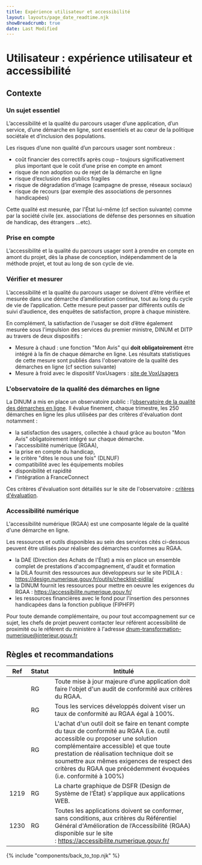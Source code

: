 ```yaml
---
title: Expérience utilisateur et accessibilité
layout: layouts/page_date_readtime.njk
showBreadcrumb: true
date: Last Modified
---
```




# Utilisateur : expérience utilisateur et accessibilité

  
## Contexte  
  
### Un sujet essentiel
L’accessibilité et la qualité du parcours usager d’une application, d’un service, d’une démarche en ligne, sont essentiels et au cœur de la politique sociétale et d’inclusion des populations.

Les risques d’une non qualité d’un parcours usager sont nombreux :
- coût financier des correctifs après coup – toujours significativement plus important que le coût d’une prise en compte en amont
- risque de non adoption ou de rejet de la démarche en ligne
- risque d’exclusion des publics fragiles
- risque de dégradation d’image (campagne de presse, réseaux sociaux)
- risque de recours (par exemple des associations de personnes handicapées)

Cette qualité est mesurée, par l'État lui-même (cf section suivante) comme par la société civile (ex.  associations de défense des personnes en situation de handicap, des étrangers ...etc).

### Prise en compte
L’accessibilité et la qualité du parcours usager sont à prendre en compte en amont du projet, dès la phase de conception, indépendamment de la méthode projet,  et tout au long de son cycle de vie. 


### Vérifier et mesurer

L’accessibilité et la qualité du parcours usager se doivent d’être vérifiée et mesurée dans une démarche d’amélioration continue, tout au long du cycle de vie de l’application. Cette mesure peut passer par différents outils de suivi d’audience, des enquêtes de satisfaction, propre à chaque ministère.

En complément, la satisfaction de l'usager se doit d’être  également mesurée sous l'impulsion des services du premier ministre, DINUM et DITP au travers de deux dispositifs :
- Mesure à chaud : une fonction "Mon Avis" qui **doit obligatoirement** être intégré à la fin de chaque démarche en ligne. Les résultats statistiques de cette mesure sont publiés dans l'observatoire de la qualité des démarches en ligne (cf section suivante)
- Mesure à froid avec le dispositif VoxUsagers : [site de VoxUsagers](https://www.plus.transformation.gouv.fr/experience/step_1)

### L'observatoire de la qualité des démarches en ligne

La DINUM a mis en place un observatoire public : l’[observatoire de la qualité des démarches en ligne](https://observatoire.numerique.gouv.fr/). Il évalue finement, chaque trimestre, les 250 démarches en ligne les plus utilisées par des critères d'évaluation dont notamment :

- la satisfaction des usagers, collectée à chaud grâce au bouton "Mon Avis" obligatoirement intégré sur chaque démarche.
- l'accessibilité numérique (RGAA),
- la prise en compte du handicap,
- le critère "dites le nous une fois" (DLNUF)
- compatibilité avec les équipements mobiles
- disponibilité et rapidité
- l'intégration à FranceConnect

Ces critères d'évaluation sont détaillés sur le site de l'observatoire : [critères d'évaluation](https://observatoire.numerique.gouv.fr/Aide/Observatoire).


### Accessibilité numérique

L'accessibilité numérique (RGAA) est une composante légale de la qualité d'une démarche en ligne. 

Les ressources et outils disponibles au sein des services cités ci-dessous peuvent être utilisés pour réaliser des démarches conformes au RGAA.	

- la DAE (Direction des Achats de l'État) a mis en place un ensemble complet de prestations d'accompagnement, d'audit et formation
- la DILA fournit des ressources aux développeurs sur le site PIDILA : <https://design.numerique.gouv.fr/outils/checklist-pidila/>
- la DINUM fournit les ressources pour mettre en oeuvre les exigences du RGAA : <https://accessibilite.numerique.gouv.fr/>
- les ressources financières avec le fond pour l'insertion des personnes handicapées dans la fonction publique (FIPHFP)

Pour toute demande complémentaire, ou pour tout accompagnement sur ce  sujet, les chefs de projet peuvent contacter leur référent accessibilité  de proximité ou le référent du ministère à l'adresse <dnum-transformation-numerique@interieur.gouv.fr>


## Règles et recommandations  

| Ref | Statut | Intitulé |
|-----|--------|----------|
||RG|Toute mise à jour majeure d’une application doit faire l'objet d'un audit de conformité  aux critères du RGAA. |
||RG|Tous les services développés doivent viser un taux de  conformité au RGAA égal à 100%.|
||RG|L'achat d'un outil doit se faire en tenant compte du taux de conformité  au RGAA (i.e. outil accessible ou proposer une solution complémentaire  accessible) et que toute prestation de réalisation technique doit se  soumettre aux mêmes exigences de respect des critères du RGAA que  précédemment évoquées (i.e. conformité à 100%)|
|1219|RG|La charte graphique de DSFR (Design de Système de l’État) s'applique aux applications WEB.|
|1230|RG|Toutes les applications doivent se conformer, sans conditions, aux critères du  Référentiel Général d'Amélioration de l’Accessibilité (RGAA) disponible sur le site : <https://accessibilite.numerique.gouv.fr/>|



{% include "components/back_to_top.njk" %}